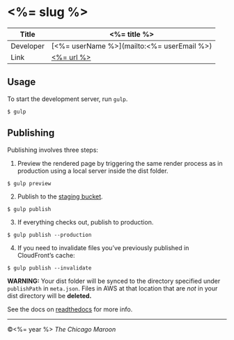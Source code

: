 # <%= slug %>

| Title | <%= title %> |
|-|-|
| Developer    | [<%= userName %>](mailto:<%= userEmail %>) |
| Link | [<%= url %>](<%= url %>) |

## Usage
To start the development server, run `gulp`.
```
$ gulp
```

## Publishing
Publishing involves three steps:
1. Preview the rendered page by triggering the same render process as in production using a local server inside the dist folder.
```
$ gulp preview
```

2. Publish to the [staging bucket](<%= urlStaging %>).
``` 
$ gulp publish
```

3. If everything checks out, publish to production. 
```
$ gulp publish --production
```

4. If you need to invalidate files you’ve previously published in CloudFront’s cache:
```
$ gulp publish --invalidate
```

**WARNING:** Your dist folder will be synced to the directory specified under `publishPath` in `meta.json`. Files in AWS at that location that are *not* in your dist directory will be **deleted.**

See the docs on [readthedocs](https://generator-politico-interactives.readthedocs.io/en/latest/) for more info.

---

©<%= year %> *The Chicago Maroon*